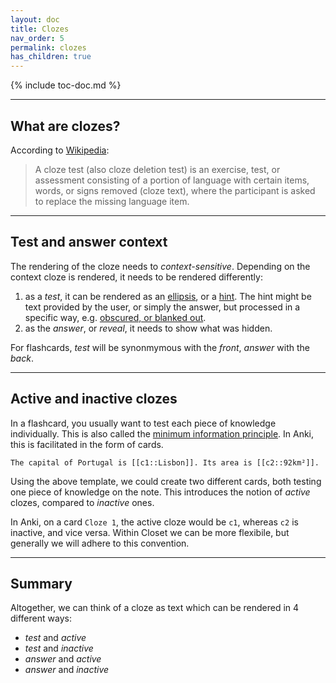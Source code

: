 ```yaml
---
layout: doc
title: Clozes
nav_order: 5
permalink: clozes
has_children: true
---
```


{% include toc-doc.md %}

---
## What are clozes?

According to [Wikipedia](https://en.wikipedia.org/wiki/Cloze_test):

> A cloze test (also cloze deletion test) is an exercise, test, or assessment consisting of a portion of language with certain items, words, or signs removed (cloze text), where the participant is asked to replace the missing language item.

---
## Test and answer context

The rendering of the cloze needs to _context-sensitive_.
Depending on the context cloze is rendered, it needs to be rendered differently:

1. as a _test_, it can be rendered as an [ellipsis](https://en.wikipedia.org/wiki/Ellipsis), or a [hint](creating#hints).
The hint might be text provided by the user, or simply the answer, but processed in a specific way, e.g. [obscured, or blanked out](blanking-obscuring).
1. as the _answer_, or _reveal_, it needs to show what was hidden.

For flashcards, _test_ will be synonmymous with the _front_, _answer_ with the _back_.

---
## Active and inactive clozes

In a flashcard, you usually want to test each piece of knowledge individually.
This is also called the [minimum information principle](https://www.supermemo.com/de/archives1990-2015/articles/20rules#minimum%20information%20principle).
In Anki, this is facilitated in the form of cards.


```closet
The capital of Portugal is [[c1::Lisbon]]. Its area is [[c2::92km²]].
```

Using the above template, we could create two different cards, both testing one piece of knowledge on the note.
This introduces the notion of _active_ clozes, compared to _inactive_ ones.

In Anki, on a card `Cloze 1`, the active cloze would be `c1`, whereas `c2` is inactive, and vice versa.
Within Closet we can be more flexibile, but generally we will adhere to this convention.

---
## Summary

Altogether, we can think of a cloze as text which can be rendered in 4 different ways:
* _test_ and _active_
* _test_ and _inactive_
* _answer_ and _active_
* _answer_ and _inactive_
